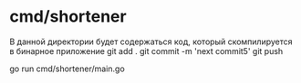 # cmd/shortener

В данной директории будет содержаться код, который скомпилируется в бинарное приложение
git add .
git commit -m 'next commit5'
git push

go run cmd/shortener/main.go